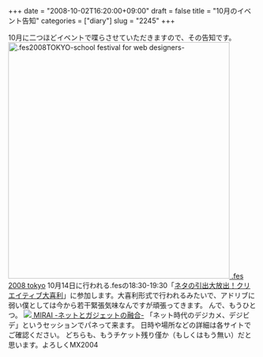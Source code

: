 +++
date = "2008-10-02T16:20:00+09:00"
draft = false
title = "10月のイベント告知"
categories = ["diary"]
slug = "2245"
+++

10月に二つほどイベントで喋らさせていただきますので、その告知です。
<a href="http://dotfes.jp/" target="_blank"><img src="http://www.dotfes.jp/banner/dotfes448x478.gif" alt=".fes2008TOKYO-school festival for web designers-" width="448" height="478" />
.fes 2008 tokyo</a>
10月14日に行われる.fesの18:30-19:30「<a href="http://www.dotfes.jp/time_schedule.html#h4_talkshow_ogiri" target="_blank">ネタの引出大放出！クリエイティブ大喜利</a>」に参加します。大喜利形式で行われるみたいで、アドリブに弱い僕としては今から若干緊張気味なんですが頑張ってきます。
んで、もうひとつ。
<a href="http://alphabloggers.com/mirai2008/" target="_blank"><img src="http://alphabloggers.com/mirai2008/img/bnr_mirai2008.gif">
MIRAI -ネットとガジェットの融合-</a>
「ネット時代のデジカメ、デジビデ」というセッションでパネって来ます。
日時や場所などの詳細は各サイトでご確認ください。
どちらも、もうチケット残り僅か（もしくはもう無い）だと思います。よろしくMX2004
